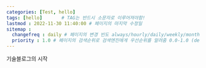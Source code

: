 ```yaml
---
categories: [Test, hello]
tags: [hello]		# TAG는 반드시 소문자로 이루어져야함!
lastmod : 2022-11-30 11:40:00 # 페이지의 마지막 수정일
sitemap :
  changefreq : daily # 페이지의 변경 빈도 always/hourly/daily/weekly/monthly/yearly/never
  priority : 1.0 # 페이지의 검색순위로 검색엔진에게 우선순위를 알려줌 0.0-1.0 (defult 0.5) 
---
```


기술블로그의 시작